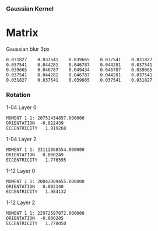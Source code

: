 ### Gaussian Kernel

# Matrix

Gaussian blur 3px

```
0.031827	0.037541	0.039665	0.037541	0.031827
0.037541	0.044281	0.046787	0.044281	0.037541
0.039665	0.046787	0.049434	0.046787	0.039665
0.037541	0.044281	0.046787	0.044281	0.037541
0.031827	0.037541	0.039665	0.037541	0.031827
```

### Rotation

1-04 Layer 0

```
MOMENT 1 1: 20751434857.000000
ORIENTATION  -0.012439
ECCENTRICITY   1.919268
```

1-04 Layer 2

```
MOMENT 1 1: 23112068554.000000
ORIENTATION   0.000249
ECCENTRICITY   1.776595
```

1-12 Layer 0

```
MOMENT 1 1: 20042089455.000000
ORIENTATION   0.002140
ECCENTRICITY   1.984132
```

1-12 Layer 2

```
MOMENT 1 1: 22972587072.000000
ORIENTATION  -0.000205
ECCENTRICITY   1.778050
```
